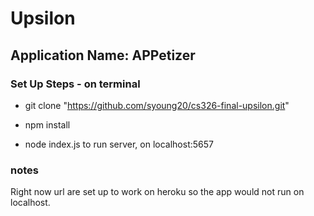 # Upsilon

## Application Name: **APPetizer**

### Set Up Steps - on terminal

- git clone "https://github.com/syoung20/cs326-final-upsilon.git"

- npm install

- node index.js to run server, on localhost:5657

### notes

Right now url are set up to work on heroku so the app would not run on localhost. 